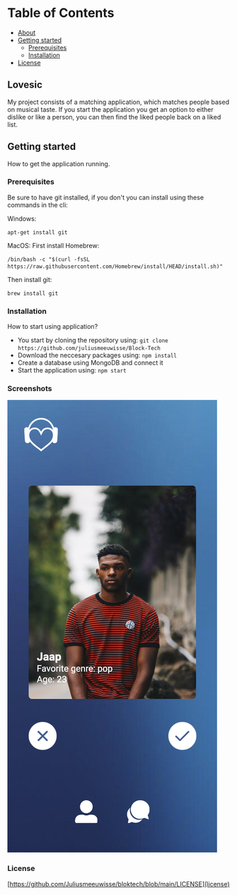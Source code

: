 # Table of Contents
- [About](#about)
- [Getting started](#getting-started)
  * [Prerequisites](#prerequisites)
  * [Installation](#installation)
- [License](#license)

## Lovesic
My project consists of a matching application, which matches people based on musical taste. If you start the application you get an option to either dislike or like a person, you can then find the liked people back on a liked list.

## Getting started
How to get the application running.

### Prerequisites
Be sure to have git installed, if you don't you can install using these commands in the cli:

Windows:

``` 
apt-get install git
```

MacOS:
First install Homebrew:
```
/bin/bash -c "$(curl -fsSL https://raw.githubusercontent.com/Homebrew/install/HEAD/install.sh)"
```
Then install git:
```
brew install git
```


### Installation 
How to start using application?

* You start by cloning the repository using: ``` git clone https://github.com/juliusmeeuwisse/Block-Tech ```
* Download the neccesary packages using: ``` npm install ```
* Create a database using MongoDB and connect it
* Start the application using: ``` npm start ```

### Screenshots
![](https://github.com/Juliusmeeuwisse/bloktech/blob/main/WikiImages/readmescreenshot.png)

### License
[https://github.com/Juliusmeeuwisse/bloktech/blob/main/LICENSE](license)

